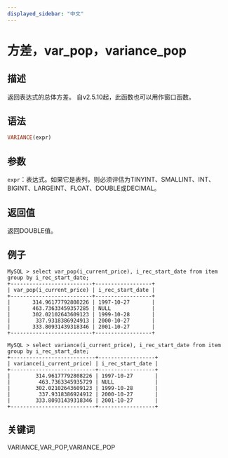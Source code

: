 ```yaml
---
displayed_sidebar: "中文"
---
```


# 方差，var_pop，variance_pop

## 描述

返回表达式的总体方差。 自v2.5.10起，此函数也可以用作窗口函数。

## 语法

```Haskell
VARIANCE(expr)
```

## 参数

`expr`：表达式。如果它是表列，则必须评估为TINYINT、SMALLINT、INT、BIGINT、LARGEINT、FLOAT、DOUBLE或DECIMAL。

## 返回值

返回DOUBLE值。

## 例子

```plaintext
MySQL > select var_pop(i_current_price), i_rec_start_date from item group by i_rec_start_date;
+--------------------------+------------------+
| var_pop(i_current_price) | i_rec_start_date |
+--------------------------+------------------+
|       314.96177792808226 | 1997-10-27       |
|       463.73633459357285 | NULL             |
|       302.02102643609123 | 1999-10-28       |
|        337.9318386924913 | 2000-10-27       |
|       333.80931439318346 | 2001-10-27       |
+--------------------------+------------------+

MySQL > select variance(i_current_price), i_rec_start_date from item group by i_rec_start_date;
+---------------------------+------------------+
| variance(i_current_price) | i_rec_start_date |
+---------------------------+------------------+
|        314.96177792808226 | 1997-10-27       |
|         463.7363345935729 | NULL             |
|        302.02102643609123 | 1999-10-28       |
|         337.9318386924912 | 2000-10-27       |
|        333.80931439318346 | 2001-10-27       |
+---------------------------+------------------+
```

## 关键词

VARIANCE,VAR_POP,VARIANCE_POP